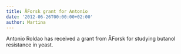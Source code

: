 ```yaml
---
title: ÅForsk grant for Antonio
date: '2012-06-26T00:00:00+02:00'
author: Martina
---
```

Antonio Roldao has received a grant from ÅForsk for studying butanol resistance in yeast.

